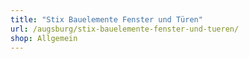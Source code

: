 ```yaml
---
title: "Stix Bauelemente Fenster und Türen"
url: /augsburg/stix-bauelemente-fenster-und-tueren/
shop: Allgemein
---
```

